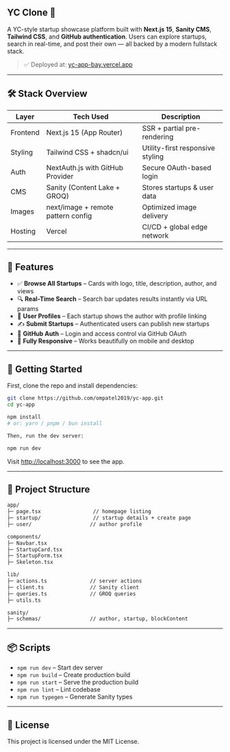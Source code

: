 ## YC Clone 🦄

A YC-style startup showcase platform built with **Next.js 15**, **Sanity CMS**, **Tailwind CSS**, and **GitHub authentication**. Users can explore startups, search in real-time, and post their own — all backed by a modern fullstack stack.

> ✅ Deployed at: [yc-app-bay.vercel.app](https://yc-app-bay.vercel.app)

---

## 🛠️ Stack Overview

| Layer       | Tech Used                           | Description |
|------------|--------------------------------------|-------------|
| Frontend   | Next.js 15 (App Router)              | SSR + partial pre-rendering |
| Styling    | Tailwind CSS + shadcn/ui             | Utility-first responsive styling |
| Auth       | NextAuth.js with GitHub Provider     | Secure OAuth-based login |
| CMS        | Sanity (Content Lake + GROQ)         | Stores startups & user data |
| Images     | next/image + remote pattern config   | Optimized image delivery |
| Hosting    | Vercel                               | CI/CD + global edge network |

---

## 🚀 Features

- ✅ **Browse All Startups** – Cards with logo, title, description, author, and views
- 🔍 **Real-Time Search** – Search bar updates results instantly via URL params
- 👤 **User Profiles** – Each startup shows the author with profile linking
- ✍️ **Submit Startups** – Authenticated users can publish new startups
- 🔐 **GitHub Auth** – Login and access control via GitHub OAuth
- 💨 **Fully Responsive** – Works beautifully on mobile and desktop

---

## 🧪 Getting Started

First, clone the repo and install dependencies:

```bash
git clone https://github.com/ompatel2019/yc-app.git
cd yc-app

npm install
# or: yarn / pnpm / bun install

Then, run the dev server:

npm run dev
```

Visit [http://localhost:3000](http://localhost:3000) to see the app.

---

## 🧱 Project Structure

```txt
app/
├─ page.tsx                 // homepage listing
├─ startup/                 // startup details + create page
├─ user/                   // author profile

components/
├─ Navbar.tsx
├─ StartupCard.tsx
├─ StartupForm.tsx
├─ Skeleton.tsx

lib/
├─ actions.ts              // server actions
├─ client.ts               // Sanity client
├─ queries.ts              // GROQ queries
├─ utils.ts

sanity/
├─ schemas/                // author, startup, blockContent
```

---

## 📦 Scripts

* `npm run dev` – Start dev server
* `npm run build` – Create production build
* `npm run start` – Serve the production build
* `npm run lint` – Lint codebase
* `npm run typegen` – Generate Sanity types

---

## 📜 License

This project is licensed under the MIT License.
